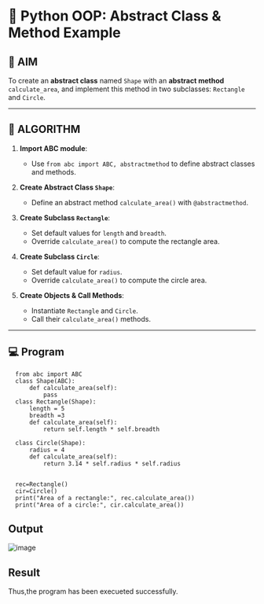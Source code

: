 # 🐍 Python OOP: Abstract Class & Method Example

## 🎯 AIM

To create an **abstract class** named `Shape` with an **abstract method** `calculate_area`, and implement this method in two subclasses: `Rectangle` and `Circle`.

---

## 🧠 ALGORITHM

1. **Import ABC module**:
   - Use `from abc import ABC, abstractmethod` to define abstract classes and methods.

2. **Create Abstract Class `Shape`**:
   - Define an abstract method `calculate_area()` with `@abstractmethod`.

3. **Create Subclass `Rectangle`**:
   - Set default values for `length` and `breadth`.
   - Override `calculate_area()` to compute the rectangle area.

4. **Create Subclass `Circle`**:
   - Set default value for `radius`.
   - Override `calculate_area()` to compute the circle area.

5. **Create Objects & Call Methods**:
   - Instantiate `Rectangle` and `Circle`.
   - Call their `calculate_area()` methods.

---

## 💻 Program
```
  from abc import ABC
  class Shape(ABC):
      def calculate_area(self):
          pass
  class Rectangle(Shape):
      length = 5
      breadth =3 
      def calculate_area(self):
          return self.length * self.breadth
  
  class Circle(Shape):
      radius = 4
      def calculate_area(self):
          return 3.14 * self.radius * self.radius
  
   
  rec=Rectangle()
  cir=Circle()
  print("Area of a rectangle:", rec.calculate_area()) 
  print("Area of a circle:", cir.calculate_area())
```

## Output

![image](https://github.com/user-attachments/assets/93dcaee6-9369-4bf7-9a05-997621304deb)


## Result
Thus,the program has been execueted successfully.

